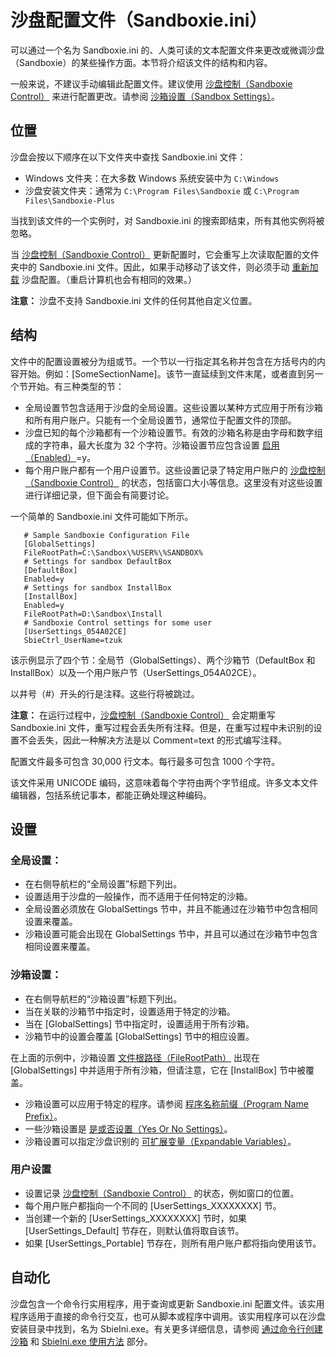 # 沙盘配置文件（Sandboxie.ini）

可以通过一个名为 Sandboxie.ini 的、人类可读的文本配置文件来更改或微调沙盘（Sandboxie）的某些操作方面。本节将介绍该文件的结构和内容。

一般来说，不建议手动编辑此配置文件。建议使用 [沙盘控制（Sandboxie Control）](SandboxieControl.md) 来进行配置更改。请参阅 [沙箱设置（Sandbox Settings）](SandboxSettings.md)。

## 位置

沙盘会按以下顺序在以下文件夹中查找 Sandboxie.ini 文件：

* Windows 文件夹：在大多数 Windows 系统安装中为 `C:\Windows`
* 沙盘安装文件夹：通常为 `C:\Program Files\Sandboxie` 或 `C:\Program Files\Sandboxie-Plus`

当找到该文件的一个实例时，对 Sandboxie.ini 的搜索即结束，所有其他实例将被忽略。

当 [沙盘控制（Sandboxie Control）](SandboxieControl.md) 更新配置时，它会重写上次读取配置的文件夹中的 Sandboxie.ini 文件。因此，如果手动移动了该文件，则必须手动 [重新加载](ConfigureMenu.md#reload-configuration) 沙盘配置。（重启计算机也会有相同的效果。）

**注意：** 沙盘不支持 Sandboxie.ini 文件的任何其他自定义位置。

## 结构

文件中的配置设置被分为组或节。一个节以一行指定其名称并包含在方括号内的内容开始。例如：[SomeSectionName]。该节一直延续到文件末尾，或者直到另一个节开始。有三种类型的节：

* 全局设置节包含适用于沙盘的全局设置。这些设置以某种方式应用于所有沙箱和所有用户账户。只能有一个全局设置节，通常位于配置文件的顶部。
* 沙盘已知的每个沙箱都有一个沙箱设置节。有效的沙箱名称是由字母和数字组成的字符串，最大长度为 32 个字符。沙箱设置节应包含设置 [启用（Enabled）](Enabled.md)=y。
* 每个用户账户都有一个用户设置节。这些设置记录了特定用户账户的 [沙盘控制（Sandboxie Control）](SandboxieControl.md) 的状态，包括窗口大小等信息。这里没有对这些设置进行详细记录，但下面会有简要讨论。

一个简单的 Sandboxie.ini 文件可能如下所示。

```
   # Sample Sandboxie Configuration File
   [GlobalSettings]
   FileRootPath=C:\Sandbox\%USER%\%SANDBOX%
   # Settings for sandbox DefaultBox
   [DefaultBox]
   Enabled=y
   # Settings for sandbox InstallBox
   [InstallBox]
   Enabled=y
   FileRootPath=D:\Sandbox\Install
   # Sandboxie Control settings for some user
   [UserSettings_054A02CE]
   SbieCtrl_UserName=tzuk
```

该示例显示了四个节：全局节（GlobalSettings）、两个沙箱节（DefaultBox 和 InstallBox）以及一个用户账户节（UserSettings_054A02CE）。

以井号（#）开头的行是注释。这些行将被跳过。

**注意：** 在运行过程中，[沙盘控制（Sandboxie Control）](SandboxieControl.md) 会定期重写 Sandboxie.ini 文件，重写过程会丢失所有注释。但是，在重写过程中未识别的设置不会丢失，因此一种解决方法是以 Comment=text 的形式编写注释。

配置文件最多可包含 30,000 行文本。每行最多可包含 1000 个字符。

该文件采用 UNICODE 编码，这意味着每个字符由两个字节组成。许多文本文件编辑器，包括系统记事本，都能正确处理这种编码。

## 设置

### 全局设置：

* 在右侧导航栏的“全局设置”标题下列出。
* 设置适用于沙盘的一般操作，而不适用于任何特定的沙箱。
* 全局设置必须放在 GlobalSettings 节中，并且不能通过在沙箱节中包含相同设置来覆盖。
* 沙箱设置可能会出现在 GlobalSettings 节中，并且可以通过在沙箱节中包含相同设置来覆盖。

### 沙箱设置：

* 在右侧导航栏的“沙箱设置”标题下列出。
* 当在关联的沙箱节中指定时，设置适用于特定的沙箱。
* 当在 [GlobalSettings] 节中指定时，设置适用于所有沙箱。
* 沙箱节中的设置会覆盖 [GlobalSettings] 节中的相应设置。

在上面的示例中，沙箱设置 [文件根路径（FileRootPath）](FileRootPath.md) 出现在 [GlobalSettings] 中并适用于所有沙箱，但请注意，它在 [InstallBox] 节中被覆盖。

* 沙箱设置可以应用于特定的程序。请参阅 [程序名称前缀（Program Name Prefix）](ProgramNamePrefix.md)。
* 一些沙箱设置是 [是或否设置（Yes Or No Settings）](YesOrNoSettings.md)。
* 沙箱设置可以指定沙盘识别的 [可扩展变量（Expandable Variables）](ExpandableVariables.md)。

### 用户设置

* 设置记录 [沙盘控制（Sandboxie Control）](SandboxieControl.md) 的状态，例如窗口的位置。
* 每个用户账户都指向一个不同的 [UserSettings_XXXXXXXX] 节。
* 当创建一个新的 [UserSettings_XXXXXXXX] 节时，如果 [UserSettings_Default] 节存在，则默认值将取自该节。
* 如果 [UserSettings_Portable] 节存在，则所有用户账户都将指向使用该节。

## 自动化

沙盘包含一个命令行实用程序，用于查询或更新 Sandboxie.ini 配置文件。该实用程序适用于直接的命令行交互，也可从脚本或程序中调用。该实用程序可以在沙盘安装目录中找到，名为 SbieIni.exe。有关更多详细信息，请参阅 [通过命令行创建沙箱](https://github.com/sandboxie-plus/Sandboxie/issues/278#issuecomment-856207910) 和 [SbieIni.exe 使用方法](https://sandboxie-website-archive.github.io/www.sandboxie.com/old-forums/viewtopica6bca6bc.html#p126947) 部分。
